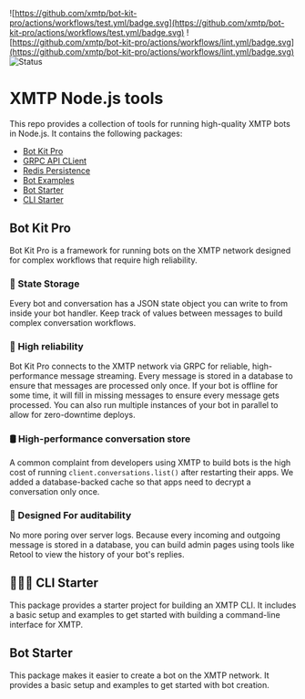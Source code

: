 ![https://github.com/xmtp/bot-kit-pro/actions/workflows/test.yml/badge.svg](https://github.com/xmtp/bot-kit-pro/actions/workflows/test.yml/badge.svg) ![https://github.com/xmtp/bot-kit-pro/actions/workflows/lint.yml/badge.svg](https://github.com/xmtp/bot-kit-pro/actions/workflows/lint.yml/badge.svg) ![Status](https://img.shields.io/badge/Project_status-Alpha-orange)

# XMTP Node.js tools

This repo provides a collection of tools for running high-quality XMTP bots in Node.js. It contains the following packages:

- [Bot Kit Pro](./packages/bot-kit-pro/README.md)
- [GRPC API CLient](./packages/grpc-api-client/README.md)
- [Redis Persistence](./packages/redis-persistence/README.md)
- [Bot Examples](./packages/bot-examples/)
- [Bot Starter](./packages/bot-starter/)
- [CLI Starter](./packages/cli-starter/)

## Bot Kit Pro

Bot Kit Pro is a framework for running bots on the XMTP network designed for complex workflows that require high reliability.

### 📒 State Storage

Every bot and conversation has a JSON state object you can write to from inside your bot handler. Keep track of values between messages to build complex conversation workflows.

### 💪 High reliability

Bot Kit Pro connects to the XMTP network via GRPC for reliable, high-performance message streaming. Every message is stored in a database to ensure that messages are processed only once. If your bot is offline for some time, it will fill in missing messages to ensure every message gets processed. You can also run multiple instances of your bot in parallel to allow for zero-downtime deploys.

### 🛢️ High-performance conversation store

A common complaint from developers using XMTP to build bots is the high cost of running `client.conversations.list()` after restarting their apps. We added a database-backed cache so that apps need to decrypt a conversation only once.

### 🔎 Designed For auditability

No more poring over server logs. Because every incoming and outgoing message is stored in a database, you can build admin pages using tools like Retool to view the history of your bot's replies.

## 🧑🏻‍💻 CLI Starter

This package provides a starter project for building an XMTP CLI. It includes a basic setup and examples to get started with building a command-line interface for XMTP.

## Bot Starter

This package makes it easier to create a bot on the XMTP network. It provides a basic setup and examples to get started with bot creation.

